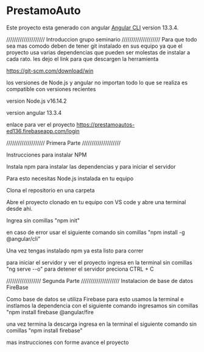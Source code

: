 # PrestamoAuto

Este proyecto esta generado con angular [Angular CLI](https://github.com/angular/angular-cli) version 13.3.4.

//////////////////// Introduccion grupo seminario ////////////////////
Para que todo sea mas comodo deben de tener git instalado en sus equipo ya que el proyecto usa varias dependencias que pueden ser molestas de instalar a cada rato. les dejo el link para que descargen la herramienta

https://git-scm.com/download/win 

los versiones de Node.js y angular no importan todo lo que se realiza es compatible con versiones recientes 

version Node.js v16.14.2

version angular  13.3.4

enlace para ver el proyecto https://prestamoautos-ed136.firebaseapp.com/login

//////////////////// Primera Parte ////////////////////

Instrucciones para instalar NPM

Instala npm para instalar las dependencias y para iniciar el servidor

Para esto necesitas Node.js instalada en tu equipo

Clona el repositorio en una carpeta

Abre el proyecto clonado en tu equipo con VS code y abre una terminal desde ahi.

Ingrea sin comillas "npm init"


en caso de error usar el siguiente comando sin comillas  "npm install -g @angular/cli"


Una vez tengas instalado npm ya esta listo para correr

para iniciar el servidor y ver el proyecto ingresa en la terminal sin comillas "ng serve --o"
para detener el servidor preciona CTRL + C

////////////////// Segunda Parte ////////////////////
Instalacion de base de datos FireBase

Como base de datos se utiliza Firebase para esto usamos la terminal e instlamos la dependencia con el siguiente comando ingresamos sin comillas "npm install firebase
@angular/fire

una vez termina la descarga ingresa en la terminal el siguiente comando sin comillas "npm install firebase"



mas instrucciones con forme avance el proyecto
